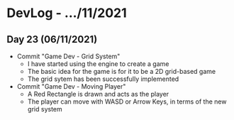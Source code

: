 # DevLog - .../11/2021

## Day 23 (06/11/2021)
- Commit "Game Dev - Grid System"
    - I have started using the engine to create a game
    - The basic idea for the game is for it to be a 2D grid-based game
    - The grid sytem has been successfully implemented
- Commit "Game Dev - Moving Player"
    - A Red Rectangle is drawn and acts as the player
    - The player can move with WASD or Arrow Keys, in terms of the new grid system